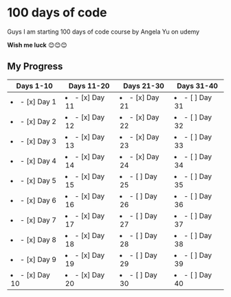 # 100 days of code
Guys I am starting 100 days of code course by Angela Yu on udemy

**Wish me luck** 😊😊😊

## My Progress

| Days 1-10 | Days 11-20 | Days 21-30 | Days 31-40 |
|--- | ---|--- | ---|
| <li>- [x] Day 1</li>| <li>- [x] Day 11</li> | <li>- [x] Day 21</li> | <li>- [ ] Day 31</li> | 
| <li>- [x] Day 2</li>| <li>- [x] Day 12</li> | <li>- [x] Day 22</li> | <li>- [ ] Day 32</li> | 
| <li>- [x] Day 3</li>| <li>- [x] Day 13</li> | <li>- [x] Day 23</li> | <li>- [ ] Day 33</li> | 
| <li>- [x] Day 4</li>| <li>- [x] Day 14</li> | <li>- [x] Day 24</li> | <li>- [ ] Day 34</li> | 
| <li>- [x] Day 5</li>| <li>- [x] Day 15</li> | <li>- [ ] Day 25</li> | <li>- [ ] Day 35</li> | 
| <li>- [x] Day 6</li>| <li>- [x] Day 16</li> | <li>- [ ] Day 26</li> | <li>- [ ] Day 36</li> | 
| <li>- [x] Day 7</li>| <li>- [x] Day 17</li> | <li>- [ ] Day 27</li> | <li>- [ ] Day 37</li> | 
| <li>- [x] Day 8</li>| <li>- [x] Day 18</li> | <li>- [ ] Day 28</li> | <li>- [ ] Day 38</li> | 
| <li>- [x] Day 9</li>| <li>- [x] Day 19</li> | <li>- [ ] Day 29</li> | <li>- [ ] Day 39</li> | 
| <li>- [x] Day 10</li>| <li>- [x] Day 20</li> | <li>- [ ] Day 30</li> | <li>- [ ] Day 40</li> | 
